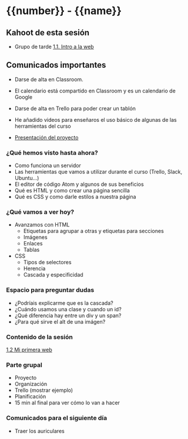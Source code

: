 # {{number}} - {{name}}

## Kahoot de esta sesión

- Grupo de tarde [1.1. Intro a la web]({{https://play.kahoot.it/#/k/c7e9d6d7-fd8b-41bb-a424-26b5be5c0aac}})


## Comunicados importantes

- Darse de alta en Classroom.
- El calendario está compartido en Classroom y es un calendario de Google
- Darse de alta en Trello para poder crear un tablón
- He añadido videos para enseñaros el uso básico de algunas de las herramientas del curso

- [Presentación del proyecto](https://drive.google.com/open?id=0B3IpQkIeRKHgVjZZWVZiNU9wVUE)


### ¿Qué hemos visto hasta ahora?

- Como funciona un servidor
- Las herramientas que vamos a utilizar durante el curso (Trello, Slack, Ubuntu...)
- El editor de código Atom y algunos de sus beneficios
- Qué es HTML y como crear una página sencilla
- Qué es CSS y como darle estilos a nuestra página


### ¿Qué vamos a ver hoy?

- Avanzamos con HTML
  - Etiquetas para agrupar a otras y etiquetas para secciones
  - Imágenes
  - Enlaces
  - Tablas
- CSS
  - Tipos de selectores
  - Herencia
  - Cascada y especificidad


### Espacio para preguntar dudas

- ¿Podríais explicarme que es la cascada?
- ¿Cuándo usamos una clase y cuando un id?
- ¿Qué diferencia hay entre un div y un span?
- ¿Para qué sirve el alt de una imágen?


### Contenido de la sesión

[1.2 Mi primera web](1_2_mi_primera_web.md)


### Parte grupal

- Proyecto
- Organización
- Trello (mostrar ejemplo)
- Planificación
- 15 min al final para ver cómo lo van a hacer


### Comunicados para el siguiente día

- Traer los auriculares
